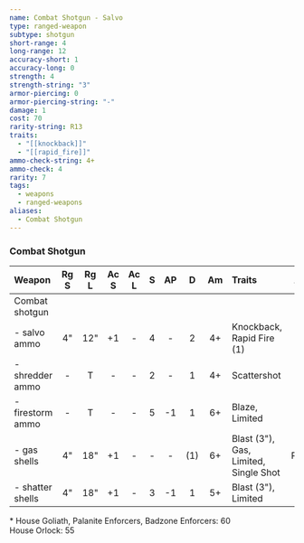 ```yaml
---
name: Combat Shotgun - Salvo
type: ranged-weapon
subtype: shotgun
short-range: 4
long-range: 12
accuracy-short: 1
accuracy-long: 0
strength: 4
strength-string: "3"
armor-piercing: 0
armor-piercing-string: "-"
damage: 1
cost: 70
rarity-string: R13
traits:
  - "[[knockback]]"
  - "[[rapid_fire]]"
ammo-check-string: 4+
ammo-check: 4
rarity: 7
tags:
  - weapons
  - ranged-weapons
aliases:
  - Combat Shotgun
---
```



### Combat Shotgun

| Weapon           | Rg S | Rg L | Ac S | Ac L |  S  | AP  |  D  | Am  | Traits                                                                                                                                                                                                                                          | AL  | Cost |
| :--------------- | :--: | :--: | :--: | :--: | :-: | :-: | :-: | :-: | :---------------------------------------------------------------------------------------------------------------------------------------------------------------------------------------------------------------------------------------------- | :-: | :--: |
| Combat shotgun   |      |      |      |      |     |     |     |     |                                                                                                                                                                                                                                                 | R7  | 70\* |
| - salvo ammo     |  4"  | 12"  |  +1  |  -   |  4  |  -  |  2  | 4+  | <Tooltip type="traits" content="knockback">Knockback</Tooltip>, <Tooltip type="traits" content="rapid-fire">Rapid Fire (1)</Tooltip>                                                                                                            |  -  |  +0  |
| - shredder ammo  |  -   |  T   |  -   |  -   |  2  |  -  |  1  | 4+  | <Tooltip type="traits" content="scattershot">Scattershot</Tooltip>                                                                                                                                                                              |  -  |  +0  |
| - firestorm ammo |  -   |  T   |  -   |  -   |  5  | -1  |  1  | 6+  | <Tooltip type="traits" content="blaze">Blaze</Tooltip>, <Tooltip type="traits" content="limited">Limited</Tooltip>                                                                                                                              | R8  | +30  |
| - gas shells     |  4"  | 18"  |  +1  |  -   |  -  |  -  | (1) | 6+  | <Tooltip type="traits" content="blast">Blast (3")</Tooltip>, <Tooltip type="traits" content="gas">Gas</Tooltip>, <Tooltip type="traits" content="limited">Limited</Tooltip>, <Tooltip type="traits" content="single-shot">Single Shot</Tooltip> | R11 | +25  |
| - shatter shells |  4"  | 18"  |  +1  |  -   |  3  | -1  |  1  | 5+  | <Tooltip type="traits" content="blast">Blast (3")</Tooltip>, <Tooltip type="traits" content="limited">Limited</Tooltip>                                                                                                                         | R9  | +15  |

\* House Goliath, Palanite Enforcers, Badzone Enforcers: 60  
House Orlock: 55